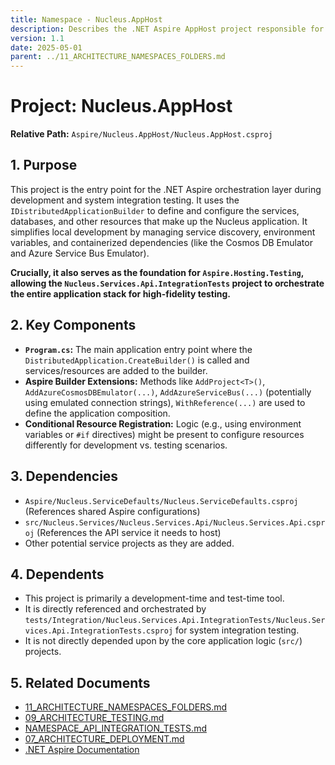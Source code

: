 ```yaml
---
title: Namespace - Nucleus.AppHost
description: Describes the .NET Aspire AppHost project responsible for orchestrating the development and testing environment, including service discovery and emulated resources.
version: 1.1
date: 2025-05-01
parent: ../11_ARCHITECTURE_NAMESPACES_FOLDERS.md
---
```


# Project: Nucleus.AppHost

**Relative Path:** `Aspire/Nucleus.AppHost/Nucleus.AppHost.csproj`

## 1. Purpose

This project is the entry point for the .NET Aspire orchestration layer during development and system integration testing. It uses the `IDistributedApplicationBuilder` to define and configure the services, databases, and other resources that make up the Nucleus application. It simplifies local development by managing service discovery, environment variables, and containerized dependencies (like the Cosmos DB Emulator and Azure Service Bus Emulator).

**Crucially, it also serves as the foundation for `Aspire.Hosting.Testing`, allowing the `Nucleus.Services.Api.IntegrationTests` project to orchestrate the entire application stack for high-fidelity testing.**

## 2. Key Components

*   **`Program.cs`:** The main application entry point where the `DistributedApplication.CreateBuilder()` is called and services/resources are added to the builder.
*   **Aspire Builder Extensions:** Methods like `AddProject<T>()`, `AddAzureCosmosDBEmulator(...)`, `AddAzureServiceBus(...)` (potentially using emulated connection strings), `WithReference(...)` are used to define the application composition.
*   **Conditional Resource Registration:** Logic (e.g., using environment variables or `#if` directives) might be present to configure resources differently for development vs. testing scenarios.

## 3. Dependencies

*   `Aspire/Nucleus.ServiceDefaults/Nucleus.ServiceDefaults.csproj` (References shared Aspire configurations)
*   `src/Nucleus.Services/Nucleus.Services.Api/Nucleus.Services.Api.csproj` (References the API service it needs to host)
*   Other potential service projects as they are added.

## 4. Dependents

*   This project is primarily a development-time and test-time tool.
*   It is directly referenced and orchestrated by `tests/Integration/Nucleus.Services.Api.IntegrationTests/Nucleus.Services.Api.IntegrationTests.csproj` for system integration testing.
*   It is not directly depended upon by the core application logic (`src/`) projects.

## 5. Related Documents

*   [11_ARCHITECTURE_NAMESPACES_FOLDERS.md](../11_ARCHITECTURE_NAMESPACES_FOLDERS.md)
*   [09_ARCHITECTURE_TESTING.md](../09_ARCHITECTURE_TESTING.md)
*   [NAMESPACE_API_INTEGRATION_TESTS.md](./NAMESPACE_API_INTEGRATION_TESTS.md)
*   [07_ARCHITECTURE_DEPLOYMENT.md](../07_ARCHITECTURE_DEPLOYMENT.md)
*   [.NET Aspire Documentation](https://learn.microsoft.com/en-us/dotnet/aspire/)
